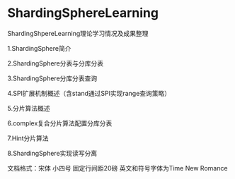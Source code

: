 # ShardingSphereLearning

ShardingShpereLearning理论学习情况及成果整理

1.ShardingSphere简介

2.ShardingSphere分表与分库分表

3.ShardingSphere分库分表查询

4.SPI扩展机制概述（含stand通过SPI实现range查询策略）

5.分片算法概述

6.complex复合分片算法配置分库分表

7.Hint分片算法

8.ShardingSphere实现读写分离

文档格式：宋体 小四号 固定行间距20磅
英文和符号字体为Time New Romance
